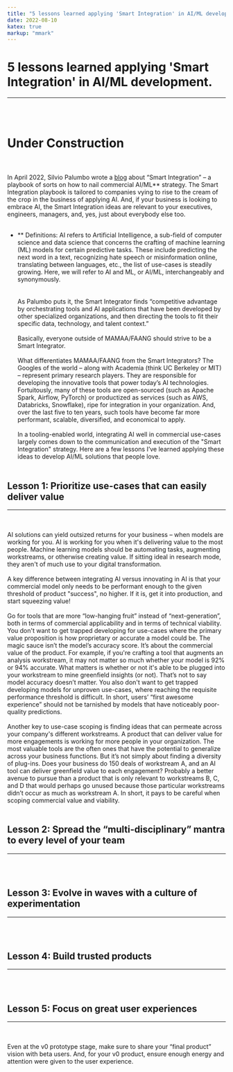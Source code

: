 ```yaml
---
title: "5 lessons learned applying 'Smart Integration' in AI/ML development."
date: 2022-08-10
katex: true
markup: "mmark"
---
```


# 5 lessons learned applying 'Smart Integration' in AI/ML development.
---
<br><br>
# **Under Construction**
<br><br>
In April 2022, Silvio Palumbo wrote a <a target="_blank" rel="noopener noreferrer" href="https://medium.com/bcggamma/smart-integration-four-levels-of-ai-maturity-and-why-its-ok-to-be-at-level-3-2af0c94c9614">blog</a> about “Smart Integration” – a playbook of sorts on how to nail commercial AI/ML** strategy. The Smart Integration playbook is tailored to companies vying to rise to the cream of the crop in the business of applying AI. And, if your business is looking to embrace AI, the Smart Integration ideas are relevant to your executives, engineers, managers, and, yes, just about everybody else too. 
<br><br>
* ** Definitions: AI refers to Artificial Intelligence, a sub-field of computer science and data science that concerns the crafting of machine learning (ML) models for certain predictive tasks. These include predicting the next word in a text, recognizing hate speech or misinformation online, translating between languages, etc., the list of use-cases is steadily growing. Here, we will refer to AI and ML, or AI/ML, interchangeably and synonymously.  
<br><br>
As Palumbo puts it, the Smart Integrator finds “competitive advantage by orchestrating tools and AI applications that have been developed by other specialized organizations, and then directing the tools to fit their specific data, technology, and talent context.” 
<br><br>
Basically, everyone outside of MAMAA/FAANG should strive to be a Smart Integrator.
<br><br>
What differentiates MAMAA/FAANG from the Smart Integrators? The Googles of the world – along with Academia (think UC Berkeley or MIT) – represent primary research players. They are responsible for developing the innovative tools that power today’s AI technologies. Fortuitously, many of these tools are open-sourced (such as Apache Spark, Airflow, PyTorch) or productized as services (such as AWS, Databricks, Snowflake), ripe for integration in your organization. And, over the last five to ten years, such tools have become far more performant, scalable, diversified, and economical to apply. 
<br><br>
In a tooling-enabled world, integrating AI well in commercial use-cases largely comes down to the communication and execution of the "Smart Integration" strategy. Here are a few lessons I’ve learned applying these ideas to develop AI/ML solutions that people love. 
<br><br>

## Lesson 1: Prioritize use-cases that can easily deliver value 

---
<br><br>
AI solutions can yield outsized returns for your business – when models are working for you. AI is working for you when it's delivering value to the most people. Machine learning models should be automating tasks, augmenting workstreams, or otherwise creating value. If sitting ideal in research mode, they aren't of much use to your digital transformation. 
<br><br>
A key difference between integrating AI versus innovating in AI is that your commercial model only needs to be performant enough to the given threshold of product "success", no higher. If it is, get it into production, and start squeezing value! 
<br><br>
Go for tools that are more “low-hanging fruit” instead of “next-generation”, both in terms of commercial applicability and in terms of technical viability. You don't want to get trapped developing for use-cases where the primary value proposition is how proprietary or accurate a model could be. The magic sauce isn’t the model’s accuracy score. It’s about the commercial value of the product. For example, if you're crafting a tool that augments an analysis workstream, it may not matter so much whether your model is 92% or 94% accurate. What matters is whether or not it's able to be plugged into your workstream to mine greenfield insights (or not). That’s not to say model accuracy doesn’t matter. You also don't want to get trapped developing models for unproven use-cases, where reaching the requisite performance threshold is difficult. In short, users’ “first awesome experience” should not be tarnished by models that have noticeably poor-quality predictions. 
<br><br>
Another key to use-case scoping is finding ideas that can permeate across your company's different workstreams. A product that can deliver value for more engagements is working for more people in your organization. The most valuable tools are the often ones that have the potential to generalize across your business functions. But it’s not simply about finding a diversity of plug-ins. Does your business do 150 deals of workstream A, and an AI tool can deliver greenfield value to each engagement? Probably a better avenue to pursue than a product that is only relevant to workstreams B, C, and D that would perhaps go unused because those particular workstreams didn’t occur as much as workstream A. In short, it pays to be careful when scoping commercial value and viability.
<br><br>

## Lesson 2: Spread the “multi-disciplinary” mantra to every level of your team
---
<br><br>
## Lesson 3: Evolve in waves with a culture of experimentation
---
<br><br>
## Lesson 4: Build trusted products 
---
<br><br>
## Lesson 5: Focus on great user experiences
---
<br><br>
Even at the v0 prototype stage, make sure to share your “final product” vision with beta users. And, for your v0 product, ensure enough energy and attention were given to the user experience.
<br><br>
